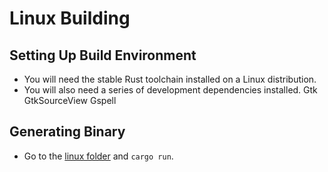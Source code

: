 # Linux Building

## Setting Up Build Environment

- You will need the stable Rust toolchain installed on a Linux distribution.
- You will also need a series of development dependencies installed.
Gtk
GtkSourceView
Gspell

## Generating Binary

- Go to the [linux folder](/clients/linux) and `cargo run`.
